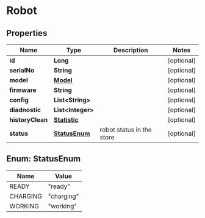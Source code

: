 # Robot

## Properties
Name | Type | Description | Notes
------------ | ------------- | ------------- | -------------
**id** | **Long** |  |  [optional]
**serialNo** | **String** |  |  [optional]
**model** | [**Model**](Model.md) |  |  [optional]
**firmware** | **String** |  |  [optional]
**config** | **List&lt;String&gt;** |  |  [optional]
**diadnostic** | **List&lt;Integer&gt;** |  |  [optional]
**historyClean** | [**Statistic**](Statistic.md) |  |  [optional]
**status** | [**StatusEnum**](#StatusEnum) | robot status in the store |  [optional]

<a name="StatusEnum"></a>
## Enum: StatusEnum
Name | Value
---- | -----
READY | &quot;ready&quot;
CHARGING | &quot;charging&quot;
WORKING | &quot;working&quot;
